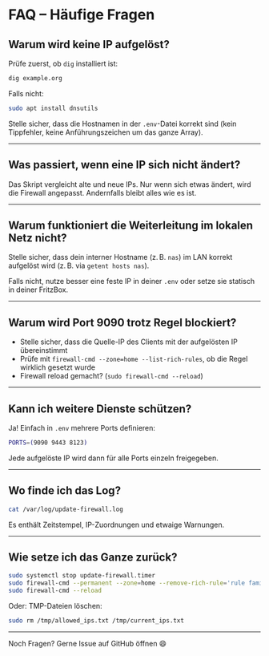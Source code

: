 # FAQ – Häufige Fragen

## Warum wird keine IP aufgelöst?

Prüfe zuerst, ob `dig` installiert ist:
```bash
dig example.org
```
Falls nicht:
```bash
sudo apt install dnsutils
```

Stelle sicher, dass die Hostnamen in der `.env`-Datei korrekt sind (kein Tippfehler, keine Anführungszeichen um das ganze Array).

---

## Was passiert, wenn eine IP sich nicht ändert?

Das Skript vergleicht alte und neue IPs. Nur wenn sich etwas ändert, wird die Firewall angepasst. Andernfalls bleibt alles wie es ist.

---

## Warum funktioniert die Weiterleitung im lokalen Netz nicht?

Stelle sicher, dass dein interner Hostname (z. B. `nas`) im LAN korrekt aufgelöst wird (z. B. via `getent hosts nas`).

Falls nicht, nutze besser eine feste IP in deiner `.env` oder setze sie statisch in deiner FritzBox.

---

## Warum wird Port 9090 trotz Regel blockiert?

- Stelle sicher, dass die Quelle-IP des Clients mit der aufgelösten IP übereinstimmt
- Prüfe mit `firewall-cmd --zone=home --list-rich-rules`, ob die Regel wirklich gesetzt wurde
- Firewall reload gemacht? (`sudo firewall-cmd --reload`)

---

## Kann ich weitere Dienste schützen?

Ja! Einfach in `.env` mehrere Ports definieren:
```bash
PORTS=(9090 9443 8123)
```
Jede aufgelöste IP wird dann für alle Ports einzeln freigegeben.

---

## Wo finde ich das Log?

```bash
cat /var/log/update-firewall.log
```
Es enthält Zeitstempel, IP-Zuordnungen und etwaige Warnungen.

---

## Wie setze ich das Ganze zurück?

```bash
sudo systemctl stop update-firewall.timer
sudo firewall-cmd --permanent --zone=home --remove-rich-rule='rule family="ipv4" ...'
sudo firewall-cmd --reload
```
Oder: TMP-Dateien löschen:
```bash
sudo rm /tmp/allowed_ips.txt /tmp/current_ips.txt
```

---

Noch Fragen? Gerne Issue auf GitHub öffnen 😄
